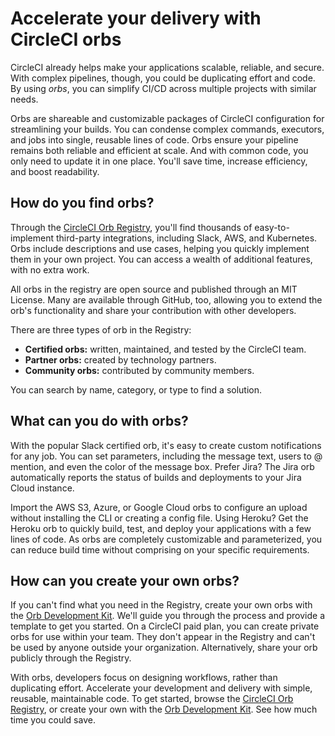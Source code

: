 # Accelerate your delivery with CircleCI orbs

CircleCI already helps make your applications scalable, reliable, and secure. With complex pipelines, though, you could be duplicating effort and code. By using _orbs_, you can simplify CI/CD across multiple projects with similar needs.

Orbs are shareable and customizable packages of CircleCI configuration for streamlining your builds. You can condense complex commands, executors, and jobs into single, reusable lines of code. Orbs ensure your pipeline remains both reliable and efficient at scale. And with common code, you only need to update it in one place. You'll save time, increase efficiency, and boost readability.

## How do you find orbs?

Through the [CircleCI Orb Registry](https://circleci.com/developer/orbs), you'll find thousands of easy-to-implement third-party integrations, including Slack, AWS, and Kubernetes. Orbs include descriptions and use cases, helping you quickly implement them in your own project. You can access a wealth of additional features, with no extra work.

All orbs in the registry are open source and published through an MIT License. Many are available through GitHub, too, allowing you to extend the orb's functionality and share your contribution with other developers.

There are three types of orb in the Registry:

- **Certified orbs:** written, maintained, and tested by the CircleCI team.
- **Partner orbs:** created by technology partners.
- **Community orbs:** contributed by community members. 

You can search by name, category, or type to find a solution.

## What can you do with orbs?

With the popular Slack certified orb, it's easy to create custom notifications for any job. You can set parameters, including the message text, users to @ mention, and even the color of the message box. Prefer Jira? The Jira orb automatically reports the status of builds and deployments to your Jira Cloud instance.
	
Import the AWS S3, Azure, or Google Cloud orbs to configure an upload without installing the CLI or creating a config file. Using Heroku? Get the Heroku orb to quickly build, test, and deploy your applications with a few lines of code. As orbs are completely customizable and parameterized, you can reduce build time without comprising on your specific requirements.

## How can you create your own orbs?

If you can't find what you need in the Registry, create your own orbs with the [Orb Development Kit](https://circleci.com/docs/2.0/orb-author/#orb-development-kit). We'll guide you through the process and provide a template to get you started. On a CircleCI paid plan, you can create private orbs for use within your  team. They don't appear in the Registry and can't be used by anyone outside your organization. Alternatively, share your orb publicly through the Registry.

With orbs, developers focus on designing workflows, rather than duplicating effort. Accelerate your development and delivery with simple, reusable, maintainable code. To get started, browse the [CircleCI Orb Registry](https://circleci.com/developer/orbs), or create your own with the [Orb Development Kit](https://circleci.com/docs/2.0/orb-author/#orb-development-kit). See how much time you could save.
